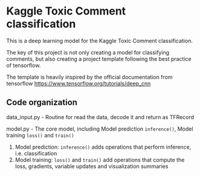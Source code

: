 # Kaggle Toxic Comment classification

This is a deep learning model for the Kaggle Toxic Comment classification. 

The key of this project is not only creating a model for classifying comments, but also creating a project template following the best practice of tensorflow. 

The template is heavily inspired by the official documentation from tensorflow https://www.tensorflow.org/tutorials/deep_cnn

## Code organization
data_input.py - Routine for read the data, decode it and return as TFRecord

model.py - The core model, including Model prediction `inference()`, Model training `loss()` and `train()`

1. Model prediction:
    `inference()` adds operations that perform inference, i.e. classification
2. Model training:
    `loss()` and `train()` add operations that compute the loss, gradients, variable updates and visualization summaries

